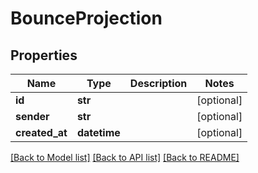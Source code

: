 # BounceProjection

## Properties
Name | Type | Description | Notes
------------ | ------------- | ------------- | -------------
**id** | **str** |  | [optional] 
**sender** | **str** |  | [optional] 
**created_at** | **datetime** |  | [optional] 

[[Back to Model list]](../README#documentation-for-models) [[Back to API list]](../README#documentation-for-api-endpoints) [[Back to README]](../README)



